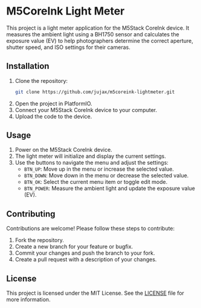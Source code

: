 # M5CoreInk Light Meter

This project is a light meter application for the M5Stack CoreInk device. It measures the ambient light using a BH1750 sensor and calculates the exposure value (EV) to help photographers determine the correct aperture, shutter speed, and ISO settings for their cameras.

## Installation

1. Clone the repository:
   ```sh
   git clone https://github.com/jujax/m5coreink-lightmeter.git
   ```
2. Open the project in PlatformIO.
3. Connect your M5Stack CoreInk device to your computer.
4. Upload the code to the device.

## Usage

1. Power on the M5Stack CoreInk device.
2. The light meter will initialize and display the current settings.
3. Use the buttons to navigate the menu and adjust the settings:
   - `BTN_UP`: Move up in the menu or increase the selected value.
   - `BTN_DOWN`: Move down in the menu or decrease the selected value.
   - `BTN_OK`: Select the current menu item or toggle edit mode.
   - `BTN_POWER`: Measure the ambient light and update the exposure value (EV).

## Contributing

Contributions are welcome! Please follow these steps to contribute:

1. Fork the repository.
2. Create a new branch for your feature or bugfix.
3. Commit your changes and push the branch to your fork.
4. Create a pull request with a description of your changes.

## License

This project is licensed under the MIT License. See the [LICENSE](LICENSE) file for more information.
